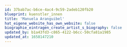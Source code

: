 ```yaml
---
id: 37bab7ac-b6ce-4ac4-9c59-2adeb120fb20
blueprint: kuenstler_innen
title: 'Manuela Aranguibel'
hat_eigene_website_has_own_website: false
biographie_eintragen_create_artist_s_biography: false
updated_by: b1a43fd3-c865-4122-b6cc-50cfa81a1985
updated_at: 1658147210
---
```

